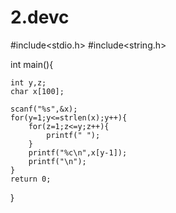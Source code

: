 # 2.devc

#include<stdio.h>
#include<string.h>

int main(){
	
	int y,z;
	char x[100];
	
	scanf("%s",&x);
	for(y=1;y<=strlen(x);y++){
		for(z=1;z<=y;z++){
			printf(" ");
		}
		printf("%c\n",x[y-1]);
		printf("\n");
	}
	return 0;
}

